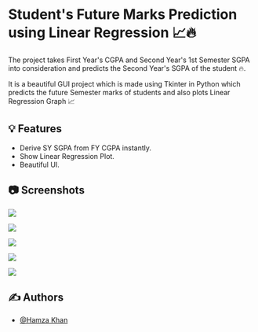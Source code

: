 
# Student's Future Marks Prediction using Linear Regression 📈🔥

The project takes First Year's CGPA and Second Year's 1st Semester SGPA into 
consideration and predicts the Second Year's SGPA of the student 🔥.

It is a beautiful GUI project which is made using Tkinter in Python which
predicts the future Semester marks of students and also plots Linear Regression Graph 📈


## 💡 Features

- Derive SY SGPA from FY CGPA instantly.
- Show Linear Regression Plot.
- Beautiful UI.


## 📷 Screenshots

<kbd><img src="https://drive.google.com/uc?id=1BgY7NBd7UeRYZxDnmG3-4RYqDtIObEb5"></kbd>

<kbd><img src="https://drive.google.com/uc?id=1n7hW4AWHdvg5moT6zt6aRSyCMTOrXPas"></kbd>

<kbd><img src="https://drive.google.com/uc?id=1adJK23IjrqUqH9LVsSjnFI9SiUM82R1W"></kbd>

<kbd><img src="https://drive.google.com/uc?id=13lSZfnLdiEz7MeUc3BwMfNOpwPQy7Pc6"></kbd>

<kbd><img src="https://drive.google.com/uc?id=1Nzmb_zy6xjUmUcj_JjZ5wLjkmRGMU6zn"></kbd>


## ✍️ Authors

- [@Hamza Khan](https://www.github.com/HamzaKhan07)

